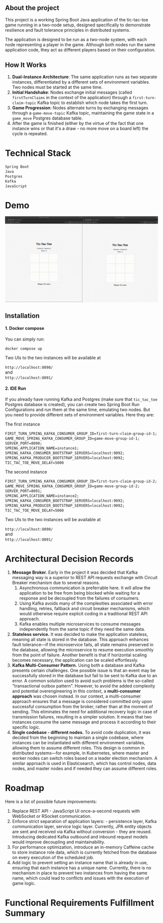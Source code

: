 
## About the project

This project is a working Spring Boot Java application of the tic-tac-toe game running in a two-node setup, designed specifically to demonstrate resilience and fault tolerance principles in distributed systems.

The application is designed to be run as a two-node system, with each node representing a player in the game. Although both nodes run the same application code, they act as different players based on their configuration.

## How It Works

1. **Dual-Instance Architecture**: The same application runs as two separate instances, differentiated by a different sets of environment variables. Two nodes must be started at the same time.
2. **Initial Handshake**: Nodes exchange initial messages (called `firstTurnClaims` in the context of the application) through a `first-turn-claim-topic` Kafka topic to establish which node takes the first turn.
3. **Game Progression**: Nodes alternate turns by exchanging messages through a `game-move-topic` Kafka topic, maintaining the game state in a `game_move` Postgres database table.
4. After the game is finished (either by the virtue of the fact that one instance wins or that it's a draw - no more move on a board left) the cycle is repeated.

# Technical Stack

    Spring Boot
    Java 
    Postgres
    Kafka
    JavaScript


# Demo

![me](https://github.com/patterns-vault/tic-tac-toe/blob/master/gif_demo.gif)

## Installation

#### 1. Docker compose

You can simply run:

```shell  
docker compose up
```  

Two UIs to the two instances will be available at

`http://localhost:8090/`  
and  
`http://localhost:8091/`

#### 2. IDE Run

If you already have running Kafka and Postgres (make sure that `tic_tac_toe` Postgres database is created), you can create two Spring Boot Run Configurations and run them at the same time, emulating two nodes. But you need to provide different sets of environment variables. Here they are:

The first instance

```env vars  
FIRST_TURN_SPRING_KAFKA_CONSUMER_GROUP_ID=first-turn-claim-group-id-1;  
GAME_MOVE_SPRING_KAFKA_CONSUMER_GROUP_ID=game-move-group-id-1;  
SERVER_PORT=8090;  
SPRING_APPLICATION_NAME=instance1;  
SPRING_KAFKA_CONSUMER_BOOTSTRAP_SERVERS=localhost:9092;  
SPRING_KAFKA_PRODUCER_BOOTSTRAP_SERVERS=localhost:9092;  
TIC_TAC_TOE_MOVE_DELAY=5000  
```  

The second instance

```env vars  
FIRST_TURN_SPRING_KAFKA_CONSUMER_GROUP_ID=first-turn-claim-group-id-2;  
GAME_MOVE_SPRING_KAFKA_CONSUMER_GROUP_ID=game-move-group-id-2;  
SERVER_PORT=8091;  
SPRING_APPLICATION_NAME=instance2;  
SPRING_KAFKA_CONSUMER_BOOTSTRAP_SERVERS=localhost:9092;  
SPRING_KAFKA_PRODUCER_BOOTSTRAP_SERVERS=localhost:9092;  
TIC_TAC_TOE_MOVE_DELAY=5000  
```

Two UIs to the two instances will be available at

`http://localhost:8090/`  
and  
`http://localhost:8091/`

# Architectural Decision Records

1. **Message Broker.** Early in the project it was decided that Kafka messaging way is a superior to REST API requests exchange with Circuit Breaker mechanism due to several reasons.
    1. Asynchronous communication is preferrable here. It will allow the application to be free from being blocked while waiting for a response and be decoupled from the failures of consumers.
    2. Using Kafka avoids many of the complexities associated with error handling, retries, fallback and  circuit breaker mechanisms, which would otherwise require explicit coding in a traditional REST API approach.
    3. Kafka enables multiple microservices to consume messages independently from the same topic if they need the same data.
2. **Stateless service.** It was decided to make the application stateless, meaning all state is stored in the database. This approach enhances fault tolerance—if the microservice fails, all state remains preserved in the database, allowing the microservice to resume execution smoothly from the point of failure. Another benefit is that if horizontal scaling becomes necessary, the application can be scaled effortlessly.
3. **Kafka Multi-Consumer Pattern.** Using both a database and Kafka presents certain challenges. One possible issue is that an event may be successfully stored in the database but fail to be sent to Kafka due to an error. A common solution used to avoid such problems is the so-called "transactional outbox pattern". However, to avoid the added complexity and potential overengineering in this context, a **multi-consumer approach** was chosen instead. In our context, a multi-consumer approach ensures that a message is considered committed only upon successful consumption from the broker, rather than at the moment of sending. This eliminates the need for additional recovery logic in case of transmission failures, resulting in a simpler solution. It means that two instances consume the same message and process it according to their specific logic.
4. **Single codebase - different nodes.** To avoid code duplication, it was decided from the beginning to maintain a single codebase, where instances can be instantiated with different environment variables, allowing them to assume different roles. This design is common in distributed systems—for example, in Kubernetes, where master and worker nodes can switch roles based on a leader election mechanism. A similar approach is used in Elasticsearch, which has control nodes, data nodes, and master nodes and if needed they can assume different roles.

# Roadmap

Here is a list of possible future improvements:

1. Replace REST API - JavaScript UI once-a-second requests with WebSocket or RSocket communication.
2. Enforce strict separation of application layers: - persistence layer, Kafka communication layer, service logic layer. Currently, JPA entity objects are sent and received via Kafka without conversion - they are reused. Introducing dedicated Kafka outbound and inbound request models would improve decoupling and maintainability.
3. For performance optimization, introduce an in-memory Caffeine cache to store instance role data, which is currently fetched from the database on every execution of the scheduled job.
4. Add logic to prevent setting an instance name that is already in use, ensuring that each instance has a unique name. Currently, there is no mechanism in place to prevent two instances from having the same name, which could lead to conflicts and issues with the execution of game logic.

# Functional Requirements Fulfillment Summary 
